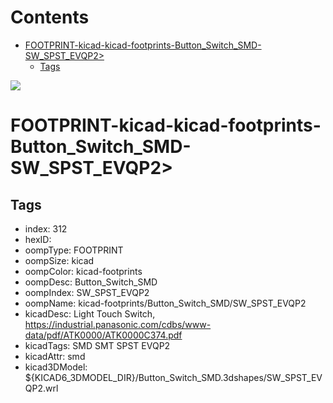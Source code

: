 



Contents
========

* [FOOTPRINT-kicad-kicad-footprints-Button_Switch_SMD-SW_SPST_EVQP2>](#footprint-kicad-kicad-footprints-button_switch_smd-sw_spst_evqp2)
	* [Tags](#tags)
  
![][im]
# FOOTPRINT-kicad-kicad-footprints-Button_Switch_SMD-SW_SPST_EVQP2>

## Tags

- index: 312
- hexID: 
- oompType: FOOTPRINT
- oompSize: kicad
- oompColor: kicad-footprints
- oompDesc: Button_Switch_SMD
- oompIndex: SW_SPST_EVQP2
- oompName: kicad-footprints/Button_Switch_SMD/SW_SPST_EVQP2
- kicadDesc: Light Touch Switch, https://industrial.panasonic.com/cdbs/www-data/pdf/ATK0000/ATK0000C374.pdf
- kicadTags: SMD SMT SPST EVQP2
- kicadAttr: smd
- kicad3DModel: ${KICAD6_3DMODEL_DIR}/Button_Switch_SMD.3dshapes/SW_SPST_EVQP2.wrl



[im]: image.png

